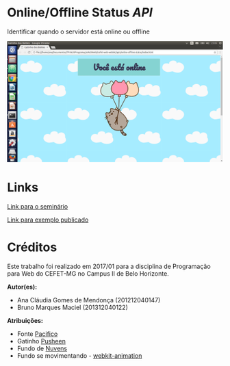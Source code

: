# Online/Offline Status *API*

Identificar quando o servidor está online ou offline

![Print do funcionamento](/apis/online-offline-status/images/print-online-offline.png)


# Links

[Link para o seminário](https://gmanaclaudia.github.io/online-offline-status/seminario/apresentacao.html#/)

[Link para exemplo publicado]( https://gmanaclaudia.github.io/cefet-web-weblot/apis/online-offline-status/)

# Créditos

Este trabalho foi realizado em 2017/01 para a disciplina de Programação para Web do CEFET-MG no Campus II de Belo Horizonte.

**Autor(es):**

* Ana Cláudia Gomes de Mendonça (201212040147)
* Bruno Marques Maciel (201312040122)

**Atribuições:**

* Fonte [Pacifico](https://fonts.google.com/specimen/Pacifico)
* Gatinho [Pusheen](http://www.pusheen.com/)
* Fundo de [Nuvens](http://meinlilapark.blogspot.com.br/2014/02/free-digital-fluffy-clouds-scrapbooking.html)
* Fundo se movimentando - [webkit-animation](https://developer.mozilla.org/en-US/docs/Web/CSS/animation?v=example)
